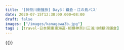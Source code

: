 ```yaml
---
title: '[神奈川衝撞旅] Day3：鎌倉・江の島パス'
date: 2020-07-15T12:30:00.000+08:00
draft: false
images: ["/images/kanagawa3b.jpg"]
tags : [travel-日本関東東海道-相模神奈川三浦川崎横浜鎌倉]
---
```



{{<kanagawa>}}
